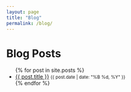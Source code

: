```yaml
---
layout: page
title: "Blog"
permalink: /blog/
---
```


<h1>Blog Posts</h1>
<ul>
  {% for post in site.posts %}
  <li>
    <a href="{{ post.url | relative_url }}">{{ post.title }}</a>
    <small>{{ post.date | date: "%B %d, %Y" }}</small>
  </li>
  {% endfor %}
</ul>
